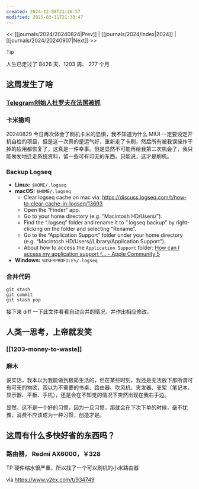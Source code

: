 ```yaml
---
created: 2024-12-08T21:26:57
modified: 2025-03-11T21:38:47
---
```


<< [[journals/2024/20240824|Prev]] | [[journals/2024/index|2024]] | [[journals/2024/20240907|Next]] >>

> [!tip]
  > 人生已走过了 8426 天、1203 周、 277 个月

## 这周发生了啥

### [Telegram创始人杜罗夫在法国被抓](https://www.reuters.com/world/europe/telegram-messaging-app-ceo-pavel-durov-arrested-france-tf1-tv-says-2024-08-24/)

### 卡米撒吗

20240829 今日再次体会了刷机卡米的恐惧，我不知道为什么 MIUI 一定要设定开机自检的项目，但是这一次真的是运气好，重新走了卡刷，然后所有被我误操作干掉的应用都恢复了，这真是一件幸事。但是显然不可能再给我第二次机会了，我只能匆匆地迁走系统资料，留一些可有可无的东西。只能说，这才是刷机。

### Backup Logseq

- **Linux:** `$HOME/.logseq`
- **macOS:** `$HOME/.logseq`
    - Clear logseq cache on mac via: https://discuss.logseq.com/t/how-to-clear-cache-in-logseq/13693
    - Open the “Finder” app.
    - Go to your home directory (e.g. “Macintosh HD/Users/”).
    - Find the “.logseq” folder and rename it to “.logseq.backup” by right-clicking on the folder and selecting “Rename”.
    - Go to the “Application Support” folder under your home directory (e.g. “Macintosh HD/Users//Library/Application Support”).
    - About how to access the `Application Support` folder: [How can I access my application support f… - Apple Community 5](https://discussions.apple.com/thread/4082083)
- **Windows:** `%USERPROFILE%/.logseq`

### 合并代码

```shell
git stash
git commit
git stash pop
```

接下来 diff 一下此文件看看自动合并的情况，并作出相应修改。

## 人类一思考，上帝就发笑

### [[1203-money-to-waste]]

### 麻木

说实话，我本以为我能做到极简生活的，但在某些时刻，我还是无法放下那所谓可有可无的物欲，我以为不需要的书桌、路由器、吹风机、夹发器、支架（笔记本、显示器、平板、手机），还是会在不知觉的情况下突然出现在我右手边。

显然，这不是一个好的习惯，因为一旦习惯，那就会在下次下单的时候，毫不犹豫，消费不应该成为一种习惯，创造才是。

## 这周有什么多快好省的东西吗？
### 路由器， Redmi AX6000，￥328

TP 硬件缩水很严重，所以找了一个可以刷机的小米路由器

via https://www.v2ex.com/t/934749
